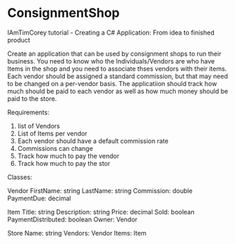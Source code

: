 # ConsignmentShop
IAmTimCorey tutorial - Creating a C# Application: From idea to finished product

Create an application that can be used by consignment shops to run their business. You need to
know who the Individuals/Vendors are who have Items in the shop and you need to associate
thses vendors with their items. Each vendor should be assigned a standard commission, but
that may need to be changed on a per-vendor basis. The applicatiion should track how much
should be paid to each vendor as well as how much money  should be paid to the store.

Requirements:
1. list of Vendors
2. List of Items per vendor
3. Each vendor should have a default commission rate
4. Commissions can change
5. Track how much to pay the vendor
6. Track how much to pay the stor

Classes:

Vendor
FirstName: string
LastName: string
Commission: double
PaymentDue: decimal

Item
Title: string
Description: string
Price: decimal
Sold: boolean
PaymentDistributed: boolean
Owner: Vendor

Store
Name: string
Vendors: Vendor
Items: Item
